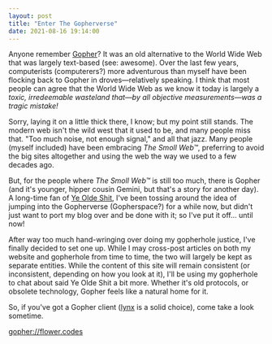 ```yaml
---
layout: post
title: "Enter The Gopherverse"
date: 2021-08-16 19:14:00
---
```


Anyone remember [Gopher](https://en.wikipedia.org/wiki/Gopher_(protocol))? It was an old alternative to the World Wide Web that was largely text-based (see: awesome). Over the last few years, computerists (computerers?) more adventurous than myself have been flocking back to Gopher in droves—relatively speaking. I think that most people can agree that the World Wide Web as we know it today is largely a _toxic, irredeemable wasteland that—by all objective measurements—was a tragic mistake!_

Sorry, laying it on a little thick there, I know; but my point still stands. The modern web isn't the wild west that it used to be, and many people miss that. "Too much noise, not enough signal," and all that jazz. Many people (myself included) have been embracing _The Smoll Web&trade;_, preferring to avoid the big sites altogether and using the web the way we used to a few decades ago.

But, for the people where _The Smoll Web&trade;_ is still too much, there is Gopher (and it's younger, hipper cousin Gemini, but that's a story for another day). A long-time fan of [Ye Olde Shit](/2011/09/07/how-to-compile-envymud.html), I've been tossing around the idea of jumping into the Gopherverse (Gopherspace?) for a while now, but didn't just want to port my blog over and be done with it; so I've put it off... until now!

After way too much hand-wringing over doing my gopherhole justice, I've finally decided to set one up. While I may cross-post articles on both my website and gopherhole from time to time, the two will largely be kept as separate entities. While the content of this site will remain consistent (or inconsistent, depending on how you look at it), I'll be using my gopherhole to chat about said Ye Olde Shit a bit more. Whether it's old protocols, or obsolete technology, Gopher feels like a natural home for it.

So, if you've got a Gopher client ([lynx](https://lynx.browser.org/) is a solid choice), come take a look sometime.

[gopher://flower.codes](gopher://flower.codes)